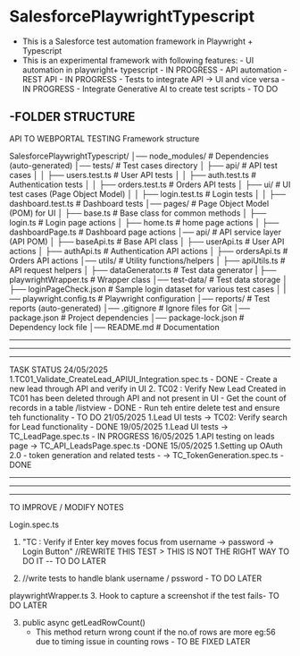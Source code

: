 # SalesforcePlaywrightTypescript

- This is a Salesforce test automation framework in Playwright + Typescript
- This is an experimental framework with following features: - UI automation in playwright+ typescript - IN PROGRESS - API automation - REST API - IN PROGRESS - Tests to integrate API -> UI and vice versa - IN PROGRESS - Integrate Generative AI to create test scripts - TO DO

## -FOLDER STRUCTURE

API TO WEBPORTAL TESTING Framework structure

SalesforcePlaywrightTypescript/
│── node_modules/ # Dependencies (auto-generated)
│── tests/ # Test cases directory
│ ├── api/ # API test cases
│ │ ├── users.test.ts # User API tests
│ │ ├── auth.test.ts # Authentication tests
│ │ ├── orders.test.ts # Orders API tests
│ ├── ui/ # UI test cases (Page Object Model)
│ │ ├── login.test.ts # Login tests
│ │ ├── dashboard.test.ts # Dashboard tests
│── pages/ # Page Object Model (POM) for UI
│ ├── base.ts # Base class for common methods
│ ├── login.ts # Login page actions
│ ├── home.ts # home page actions
│ ├── dashboardPage.ts # Dashboard page actions
│── api/ # API service layer (API POM)
│ ├── baseApi.ts # Base API class
│ ├── userApi.ts # User API actions
│ ├── authApi.ts # Authentication API actions
│ ├── ordersApi.ts # Orders API actions
│── utils/ # Utility functions/helpers
│ ├── apiUtils.ts # API request helpers
│ ├── dataGenerator.ts # Test data generator
| ├── playwrightWrapper.ts # Wrapper class
│── test-data/ # Test data storage
│ ├── loginPageCheck.json # Sample login dataset for various test cases
│
|── playwright.config.ts # Playwright configuration
│── reports/ # Test reports (auto-generated)
│── .gitignore # Ignore files for Git
│── package.json # Project dependencies
│── package-lock.json # Dependency lock file
│── README.md # Documentation

---

---

---

TASK STATUS
24/05/2025 1.TC01_Validate_CreateLead_APIUI_Integration.spec.ts - DONE - Create a new lead through API and verify in UI 2. TC02 : Verify New Lead Created in TC01 has been deleted through API and not present in UI - Get the count of records in a table /listview - DONE - Run teh entire delete test and ensure teh functionality - TO DO
21/05/2025 1.Lead UI tests -> TC02: Verify search for Lead functionality - DONE
19/05/2025 1.Lead UI tests -> TC_LeadPage.spec.ts - IN PROGRESS
16/05/2025 1.API testing on leads page -> TC_API_LeadsPage.spec.ts -DONE
15/05/2025 1.Setting up OAuth 2.0 - token generation and related tests - -> TC_TokenGeneration.spec.ts - DONE

---

---

---

TO IMPROVE / MODIFY NOTES

Login.spec.ts

1.  "TC : Verify if Enter key moves focus from username -> password -> Login Button"
    //REWRITE THIS TEST > THIS IS NOT THE RIGHT WAY TO DO IT -- TO DO LATER

2.  //write tests to handle blank username / pssword - TO DO LATER

playwrightWrapper.ts 3. Hook to capture a screenshot if the test fails- TO DO LATER

3. public async getLeadRowCount()
   - This method return wrong count if the no.of rows are more eg:56 due to timing issue in counting rows - TO BE FIXED LATER
